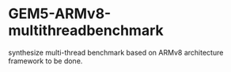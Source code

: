 # GEM5-ARMv8-multithreadbenchmark
synthesize multi-thread benchmark based on ARMv8 architecture
framework to be done.
